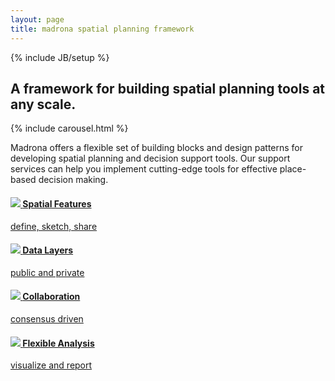 ```yaml
---
layout: page
title: madrona spatial planning framework
---
```

{% include JB/setup %}
  <div class="row">
    <div class="span12">
      <h2 class="tagline">A framework for building spatial planning tools at any scale.</h2>
    </div>
  </div>
  <div class="row">
   <div class="span12">
    {% include carousel.html %}
  </div>
  </div>
  <div class="row">
    <div class="span6">
     <p class="madrona-text">Madrona offers a flexible set of building blocks and design patterns for developing spatial planning and decision support tools. Our support services can help you implement cutting-edge tools for effective place-based decision making.</p>
    </div>
    <div class="span6">
    <div class="row feature">
      <div class="span3">
        <a href="{{ BASE_PATH }}/technology/#Spatial-Features">
          <div class="bug">
            <div class="row">
              <div class="header">
                <h4><img src="{{ BASE_PATH }}/assets/img/features.png">&nbsp;<span>Spatial&nbsp;Features</span>
                </h4>
              </div>
              <div class="text">
                <p>define, sketch, share</p>
              </div>
            </div>
          </div>
        </a>
      </div>
      <div class="span3">
          <a href="{{ BASE_PATH }}/technology/#Data-Layers">
          <div class="bug">
            <div class="row">
              <div class="header">
                <h4><img src="{{ BASE_PATH }}/assets/img/layers.png">&nbsp;<span>Data Layers</span>
                </h4>
              </div>
              <div class="text">
                <p>public and private</p>
              </div>
            </div>
          </div>
        </a>
      </div>
    </div>
    <div class="row feature">
      <div class="span3">
        <a href="{{ BASE_PATH }}/technology/#Collaboration">
          <div class="bug">
            <div class="row">
              <div class="header">
                <h4><img src="{{ BASE_PATH }}/assets/img/collaboration.png">&nbsp;<span class="wide">Collaboration</span></h4>
              </div>
              <div class="text">
                <p>consensus driven</p>
              </div>
            </div>
          </div>
        </a>
      </div>
      <div class="span3">
        <a href="{{ BASE_PATH }}/technology/#Flexible-Analysis">
          <div class="bug">
            <div class="row">
              <div class="header">
                <h4><img src="{{ BASE_PATH }}/assets/img/analysis.png">&nbsp;<span class="wide">Flexible Analysis</span></h4>
              </div>
              <div class="text">
                <p>visualize and report</p>
              </div>
            </div>
          </div>
        </a>
      </div>
  </div>
</div>
</div>
<script>
  $(window).load(function() {
    $('.carousel').carousel({
      interval: 8000
    })
    
  });
</script>